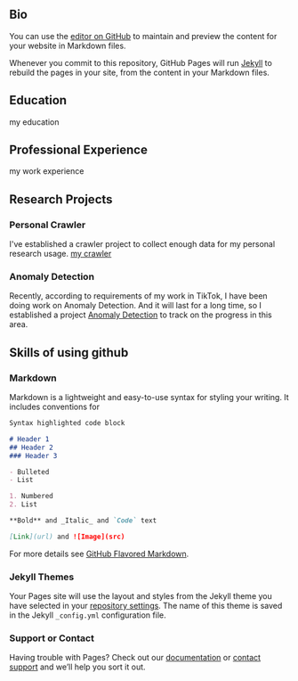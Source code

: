 ## Bio

You can use the [editor on GitHub](https://github.com/rui-sz/rui-sz.github.io/edit/main/index.md) to maintain and preview the content for your website in Markdown files.

Whenever you commit to this repository, GitHub Pages will run [Jekyll](https://jekyllrb.com/) to rebuild the pages in your site, from the content in your Markdown files.

## Education

my education

## Professional Experience

my work experience

## Research Projects

### Personal Crawler

I've established a crawler project to collect enough data for my personal research usage. [my crawler](https://rui-sz.github.io/crawler)

### Anomaly Detection

Recently, according to requirements of my work in TikTok, I have been doing work on Anomaly Detection. And it will last for a long time, so I established a project [Anomaly Detection](https://rui-sz.github.io/anomaly-detection) to track on the progress in this area.

## Skills of using github

### Markdown

Markdown is a lightweight and easy-to-use syntax for styling your writing. It includes conventions for

```markdown
Syntax highlighted code block

# Header 1
## Header 2
### Header 3

- Bulleted
- List

1. Numbered
2. List

**Bold** and _Italic_ and `Code` text

[Link](url) and ![Image](src)
```

For more details see [GitHub Flavored Markdown](https://guides.github.com/features/mastering-markdown/).

### Jekyll Themes

Your Pages site will use the layout and styles from the Jekyll theme you have selected in your [repository settings](https://github.com/rui-sz/rui-sz.github.io/settings/pages). The name of this theme is saved in the Jekyll `_config.yml` configuration file.

### Support or Contact

Having trouble with Pages? Check out our [documentation](https://docs.github.com/categories/github-pages-basics/) or [contact support](https://support.github.com/contact) and we’ll help you sort it out.
